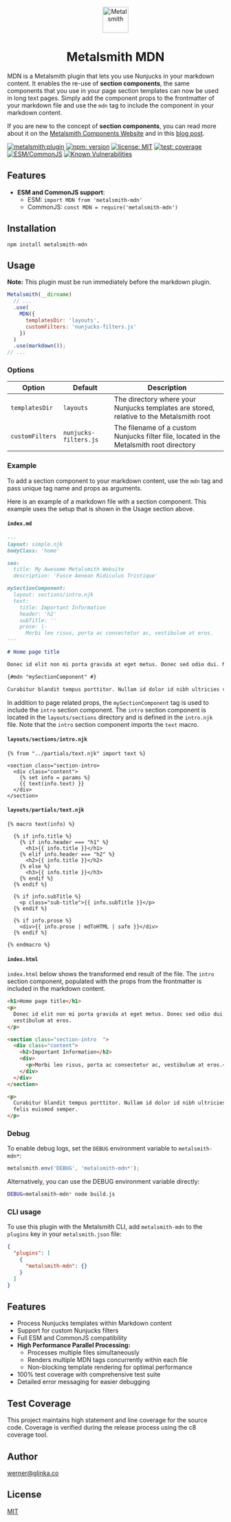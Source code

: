 <p align="center">
  <img alt="Metalsmith" src="https://www.glinka.co/assets/images/m+n.svg" width="60" />
</p>
<h1 align="center">
  Metalsmith MDN
</h1>

MDN is a Metalsmith plugin that lets you use Nunjucks in your markdown content. It enables the re-use of **section components**, the same components that you use in your page section templates can now be used in long text pages. Simply add the component props to the frontmatter of your markdown file and use the `mdn` tag to include the component in your markdown content.

If you are new to the concept of **section components**, you can read more about it on the [Metalsmith Components Website](https://metalsmith-components.netlify.app/) and in this [blog post](https://glinka.co/blog/building-flexible-page-layouts/).

[![metalsmith:plugin][metalsmith-badge]][metalsmith-url]
[![npm: version][npm-badge]][npm-url]
[![license: MIT][license-badge]][license-url]
[![test: coverage][coverage-badge]][coverage-url]
[![ESM/CommonJS][modules-badge]][npm-url]
[![Known Vulnerabilities](https://snyk.io/test/github/wernerglinka/metalsmith-mdn/badge.svg)](https://snyk.io/test/github/wernerglinka/metalsmith-mdn/badge)

## Features
- **ESM and CommonJS support**:
  - ESM: `import MDN from 'metalsmith-mdn'`
  - CommonJS: `const MDN = require('metalsmith-mdn')`

## Installation

```
npm install metalsmith-mdn
```

## Usage

**Note:** This plugin must be run immediately before the markdown plugin.

```js
Metalsmith(__dirname)
  // ...
  .use(
    MDN({
      templatesDir: 'layouts',
      customFilters: 'nunjucks-filters.js'
    })
  )
  .use(markdown());
// ...
```

### Options

| Option          | Default               | Description                                                                             |
| --------------- | --------------------- | --------------------------------------------------------------------------------------- |
| `templatesDir`  | `layouts`             | The directory where your Nunjucks templates are stored, relative to the Metalsmith root |
| `customFilters` | `nunjucks-filters.js` | The filename of a custom Nunjucks filter file, located in the Metalsmith root directory |

### Example

To add a section component to your markdown content, use the `mdn` tag and pass unique tag name and props as arguments.

Here is an example of a markdown file with a section component. This example uses the setup that is shown in the Usage section above.

#### `index.md`

```markdown
---
layout: simple.njk
bodyClass: 'home'

seo:
  title: My Awesome Metalsmith Website
  description: 'Fusce Aenean Ridiculus Tristique'

mySectionComponent:
  layout: sections/intro.njk
  text:
    title: Important Information
    header: 'h2'
    subTitle: ''
    prose: |-
      Morbi leo risus, porta ac consectetur ac, vestibulum at eros.
---

# Home page title

Donec id elit non mi porta gravida at eget metus. Donec sed odio dui. Morbi leo risus, porta ac consectetur ac, vestibulum at eros.

{#mdn "mySectionComponent" #}

Curabitur blandit tempus porttitor. Nullam id dolor id nibh ultricies vehicula ut id elit. Vestibulum id ligula porta felis euismod semper.
```

In addition to page related props, the `mySectionComponent` tag is used to include the `intro` section component. The `intro` section component is located in the `layouts/sections` directory and is defined in the `intro.njk` file. Note that the `intro` section component imports the `text` macro.

#### `layouts/sections/intro.njk`

```nunjucks
{% from "../partials/text.njk" import text %}

<section class="section-intro>
  <div class="content">
    {% set info = params %}
    {{ text(info.text) }}
  </div>
</section>
```

#### `layouts/partials/text.njk`

```nunjucks
{% macro text(info) %}

  {% if info.title %}
    {% if info.header === "h1" %}
      <h1>{{ info.title }}</h1>
    {% elif info.header === "h2" %}
      <h2>{{ info.title }}</h2>
    {% else %}
      <h3>{{ info.title }}</h3>
    {% endif %}
  {% endif %}

  {% if info.subTitle %}
    <p class="sub-title">{{ info.subTitle }}</p>
  {% endif %}

  {% if info.prose %}
    <div>{{ info.prose | mdToHTML | safe }}</div>
  {% endif %}

{% endmacro %}
```

#### `index.html`

`index.html` below shows the transformed end result of the file. The `intro` section component, populated with the props from the frontmatter is included in the markdown content.

```html
<h1>Home page title</h1>
<p>
  Donec id elit non mi porta gravida at eget metus. Donec sed odio dui. Morbi leo risus, porta ac consectetur ac,
  vestibulum at eros.
</p>

<section class="section-intro  ">
  <div class="content">
    <h2>Important Information</h2>
    <div>
      <p>Morbi leo risus, porta ac consectetur ac, vestibulum at eros.</p>
    </div>
  </div>
</section>

<p>
  Curabitur blandit tempus porttitor. Nullam id dolor id nibh ultricies vehicula ut id elit. Vestibulum id ligula porta
  felis euismod semper.
</p>
```

### Debug

To enable debug logs, set the `DEBUG` environment variable to `metalsmith-mdn*`:

```js
metalsmith.env('DEBUG', 'metalsmith-mdn*');
```

Alternatively, you can use the DEBUG environment variable directly:

```bash
DEBUG=metalsmith-mdn* node build.js
```

### CLI usage

To use this plugin with the Metalsmith CLI, add `metalsmith-mdn` to the `plugins` key in your `metalsmith.json` file:

```json
{
  "plugins": [
    {
      "metalsmith-mdn": {}
    }
  ]
}
```

## Features

- Process Nunjucks templates within Markdown content
- Support for custom Nunjucks filters
- Full ESM and CommonJS compatibility
- **High Performance Parallel Processing:**
  - Processes multiple files simultaneously
  - Renders multiple MDN tags concurrently within each file
  - Non-blocking template rendering for optimal performance
- 100% test coverage with comprehensive test suite
- Detailed error messaging for easier debugging

## Test Coverage

This project maintains high statement and line coverage for the source code. Coverage is verified during the release process using the c8 coverage tool.
 

## Author

[werner@glinka.co](https://github.com/wernerglinka)


## License

[MIT](LICENSE)

[npm-badge]: https://img.shields.io/npm/v/metalsmith-mdn.svg
[npm-url]: https://www.npmjs.com/package/metalsmith-mdn
[metalsmith-badge]: https://img.shields.io/badge/metalsmith-plugin-green.svg?longCache=true
[metalsmith-url]: https://metalsmith.io
[license-badge]: https://img.shields.io/github/license/wernerglinka/metalsmith-mdn
[license-url]: LICENSE
[coverage-badge]: https://img.shields.io/badge/test%20coverage-100%25-brightgreen
[coverage-url]: #test-coverage
[modules-badge]: https://img.shields.io/badge/modules-ESM%2FCJS-blue
